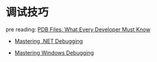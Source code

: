 # 调试技巧

pre reading:
[PDB Files: What Every Developer Must Know](https://www.wintellect.com/pdb-files-what-every-developer-must-know)

* [Mastering .NET Debugging](https://www.wintellectnow.com/home/seriesdetail?seriesid=mastering-dotnet-debugging)

* [Mastering Windows Debugging](https://www.wintellectnow.com/home/seriesdetail?seriesid=mastering-windows-debugging)


